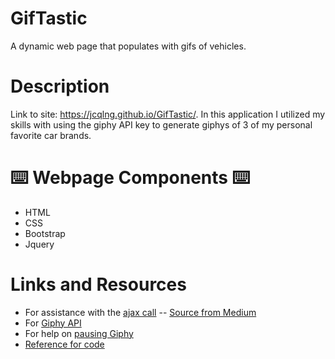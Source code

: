 # GifTastic
A dynamic web page that populates with gifs of vehicles. 

# Description 
Link to site: https://jcqlng.github.io/GifTastic/. In this application I utilized my skills with using the giphy API key to generate giphys of 3 of my personal favorite car brands. 

# ⌨️ Webpage Components ⌨️
* HTML
* CSS
* Bootstrap
* Jquery


# Links and Resources
* For assistance with the [ajax call](https://api.jquery.com/jquery.ajax/)
   -- [Source from Medium](https://medium.com/coding-design/writing-better-ajax-8ee4a7fb95f) 
* For [Giphy API](https://support.giphy.com/hc/en-us/articles/360020283431-Request-A-GIPHY-API-Key)
* For help on [pausing Giphy](https://codepen.io/hoanghals/pen/dZrWLZ)
* [Reference for code](https://codepen.io/castlemaninc/pen/PQZRvW)